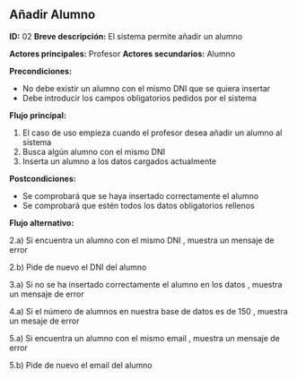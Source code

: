 ## Añadir Alumno

**ID:** 02
**Breve descripción:** El sistema permite añadir un alumno


**Actores principales:** Profesor
**Actores secundarios:** Alumno

**Precondiciones:**
* No debe existir un alumno con el mismo DNI que se quiera insertar
* Debe introducir los campos obligatorios pedidos por el sistema

**Flujo principal:** 

1. El caso de uso empieza cuando el profesor desea añadir un alumno al sistema
2. Busca algún alumno con el mismo DNI
3. Inserta un alumno a los datos cargados actualmente



**Postcondiciones:**
* Se comprobará que se haya insertado correctamente el alumno
* Se comprobará que estén todos los datos obligatorios rellenos


**Flujo alternativo:**

2.a) Si encuentra un alumno con el mismo DNI , muestra un mensaje de error

2.b) Pide de nuevo el DNI del alumno

3.a) Si no se ha insertado correctamente el alumno en los datos , muestra un mensaje de error

4.a) Si el número de alumnos en nuestra base de datos es de 150 , muestra un mesaje de error

5.a) Si encuentra un alumno con el mismo email , muestra un mensaje de error

5.b) Pide de nuevo el email del alumno
